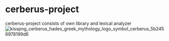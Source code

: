 # cerberus-project

cerberus-project consists of own library and lexical analyzer
![kisspng_cerberus_hades_greek_mythology_logo_symbol_cerberus_5b2456978199d6](https://user-images.githubusercontent.com/46150969/143030842-e39de899-2d1f-4eb3-81c7-f9a563699ec5.png)
